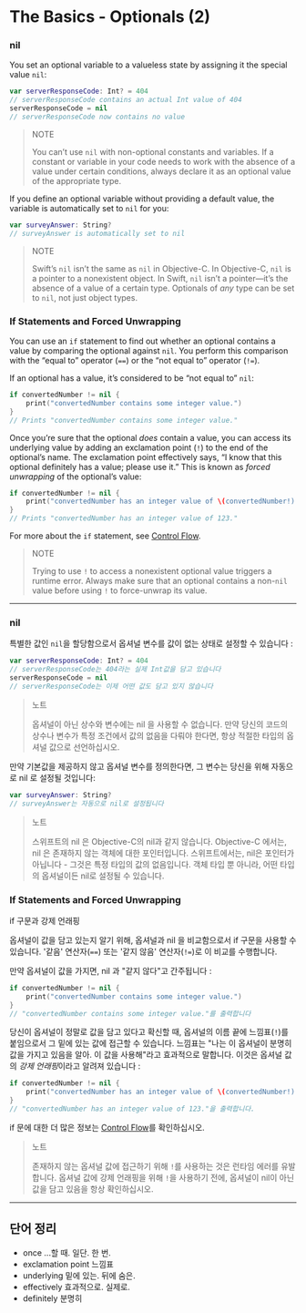 # The Basics - Optionals (2)



### nil

You set an optional variable to a valueless state by assigning it the special value `nil`:

``` swift
var serverResponseCode: Int? = 404
// serverResponseCode contains an actual Int value of 404
serverResponseCode = nil
// serverResponseCode now contains no value
```

>  NOTE
>
> You can’t use `nil` with non-optional constants and variables. If a constant or variable in your code needs to work with the absence of a value under certain conditions, always declare it as an optional value of the appropriate type.

If you define an optional variable without providing a default value, the variable is automatically set to `nil` for you:

``` swift
var surveyAnswer: String?
// surveyAnswer is automatically set to nil
```

> NOTE
>
> Swift’s `nil` isn’t the same as `nil` in Objective-C. In Objective-C, `nil` is a pointer to a nonexistent object. In Swift, `nil` isn’t a pointer—it’s the absence of a value of a certain type. Optionals of *any* type can be set to `nil`, not just object types.

### If Statements and Forced Unwrapping

You can use an `if` statement to find out whether an optional contains a value by comparing the optional against `nil`. You perform this comparison with the “equal to” operator (`==`) or the “not equal to” operator (`!=`).

If an optional has a value, it’s considered to be “not equal to” `nil`:

``` swift
if convertedNumber != nil {
    print("convertedNumber contains some integer value.")
}
// Prints "convertedNumber contains some integer value."
```

Once you’re sure that the optional *does* contain a value, you can access its underlying value by adding an exclamation point (`!`) to the end of the optional’s name. The exclamation point effectively says, “I know that this optional definitely has a value; please use it.” This is known as *forced unwrapping* of the optional’s value:

``` swift
if convertedNumber != nil {
    print("convertedNumber has an integer value of \(convertedNumber!).")
}
// Prints "convertedNumber has an integer value of 123."
```

For more about the `if` statement, see [Control Flow](https://docs.swift.org/swift-book/LanguageGuide/ControlFlow.html).

>  NOTE
>
> Trying to use `!` to access a nonexistent optional value triggers a runtime error. Always make sure that an optional contains a non-`nil` value before using `!` to force-unwrap its value.





---



### nil

특별한 값인 `nil`을 할당함으로서 옵셔널 변수를 값이 없는 상태로 설정할 수 있습니다 : 

``` swift
var serverResponseCode: Int? = 404
// serverResponseCode는 404라는 실제 Int값을 담고 있습니다
serverResponseCode = nil
// serverResponseCode는 이제 어떤 값도 담고 있지 않습니다
```

> 노트
>
> 옵셔널이 아닌 상수와 변수에는 nil 을 사용할 수 없습니다. 만약 당신의 코드의 상수나 변수가 특정 조건에서 값의 없음을 다뤄야 한다면, 항상 적절한 타입의 옵셔널 값으로 선언하십시오.

만약 기본값을 제공하지 않고 옵셔널 변수를 정의한다면, 그 변수는 당신을 위해 자동으로 nil 로 설정될 것입니다:

``` swift
var surveyAnswer: String?
// surveyAnswer는 자동으로 nil로 설정됩니다
```

> 노트
>
> 스위프트의 nil 은 Objective-C의 nil과 같지 않습니다. Objective-C 에서는, nil 은 존재하지 않는 객체에 대한 포인터입니다. 스위프트에서는, nil은 포인터가 아닙니다 - 그것은 특정 타입의 값의 없음입니다. 객체 타입 뿐 아니라, 어떤 타입의 옵셔널이든 nil로 설정될 수 있습니다.

### If Statements and Forced Unwrapping

if 구문과 강제 언래핑

옵셔널이 값을 담고 있는지 알기 위해, 옵셔널과 nil 을 비교함으로서 if 구문을 사용할 수 있습니다. '같음' 연산자(`==`) 또는 '같지 않음' 연산자(`!=`)로 이 비교를 수행합니다.

만약 옵셔널이 값을 가지면, nil 과 "같지 않다"고 간주됩니다 :

``` swift
if convertedNumber != nil {
    print("convertedNumber contains some integer value.")
}
// "convertedNumber contains some integer value."를 출력합니다
```

당신이 옵셔널이 정말로 값을 담고 있다고 확신할 때, 옵셔널의 이름 끝에 느낌표(`!`)를 붙임으로서 그 밑에 있는 값에 접근할 수 있습니다. 느낌표는 "나는 이 옵셔널이 분명히 값을 가지고 있음을 알아. 이 값을 사용해"라고 효과적으로 말합니다. 이것은 옵셔널 값의 *강제 언래핑*이라고 알려져 있습니다 :

``` swift
if convertedNumber != nil {
    print("convertedNumber has an integer value of \(convertedNumber!).")
}
// "convertedNumber has an integer value of 123."을 출력합니다.
```

if 문에 대한 더 많은 정보는 [Control Flow](https://docs.swift.org/swift-book/LanguageGuide/ControlFlow.html)를 확인하십시오.

> 노트
>
> 존재하지 않는 옵셔널 값에 접근하기 위해 `!`를 사용하는 것은 런타임 에러를 유발합니다. 옵셔널 값에 강제 언래핑을 위해 `!`을 사용하기 전에, 옵셔널이 nil이 아닌 값을 담고 있음을 항상 확인하십시오.

---

## 단어 정리

- once ...할 때. 일단. 한 번.
- exclamation point 느낌표
- underlying 밑에 있는. 뒤에 숨은.
- effectively 효과적으로. 실제로.
- definitely 분명히